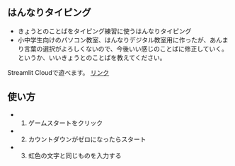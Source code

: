 ## はんなりタイピング

- きょうとのことばをタイピング練習に使うはんなりタイピング
- 小中学生向けのパソコン教室、はんなりデジタル教室用に作ったが、あんまり言葉の選択がよろしくないので、今後いい感じのことばに修正していく。というか、いいきょうとのことばを教えてください。

Streamlit Cloudで遊べます。 [リンク](https://hannari-typing-kyotohan.streamlit.app/)

## 使い方

- 1. ゲームスタートをクリック

- 2. カウントダウンがゼロになったらスタート

- 3. 虹色の文字と同じものを入力する